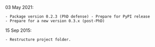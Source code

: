 03 May 2021:

    - Package version 0.2.3 (PhD defense) - Prepare for PyPI release
    - Prepare for a new version 0.3.x (post-PhD)

15 Sep 2015:

    - Restructure project folder.
